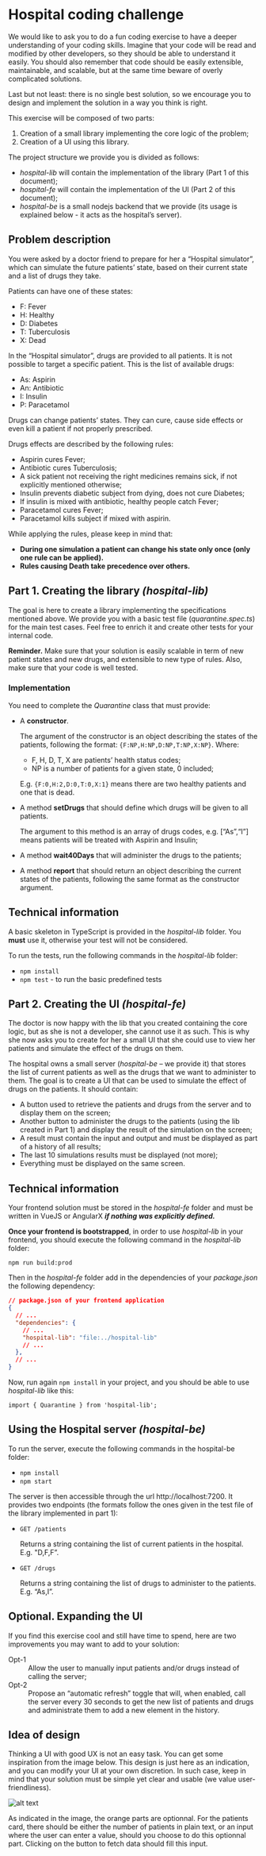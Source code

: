 # Hospital coding challenge

We would like to ask you to do a fun coding exercise to have a deeper understanding of your coding skills. Imagine that your code will be read and modified by other developers, so they should be able to understand it easily. You should also remember that code should be easily extensible, maintainable, and scalable, but at the same time beware of overly complicated solutions.

Last but not least: there is no single best solution, so we encourage you to design and implement the solution in a way you think is right.

This exercise will be composed of two parts:
  1. Creation of a small library implementing the core logic of the problem;
  2. Creation of a UI using this library.

The project structure we provide you is divided as follows:
  - *hospital-lib* will contain the implementation of the library (Part 1 of this document);
  - *hospital-fe* will contain the implementation of the UI (Part 2 of this document);
  - *hospital-be* is a small nodejs backend that we provide (its usage is explained below - it acts as the hospital’s server).

## Problem description

You were asked by a doctor friend to prepare for her a “Hospital simulator”, which can simulate the future patients’ state, based on their current state and a list of drugs they take.

Patients can have one of these states:
  - F: Fever
  - H: Healthy
  - D: Diabetes
  - T: Tuberculosis
  - X: Dead

In the “Hospital simulator”, drugs are provided to all patients. It is not possible to target a specific patient. This is the list of available drugs:
  - As: Aspirin
  - An: Antibiotic
  - I: Insulin
  - P: Paracetamol

Drugs can change patients’ states. They can cure, cause side effects or even kill a patient if not properly prescribed.

Drugs effects are described by the following rules:
  - Aspirin cures Fever;
  - Antibiotic cures Tuberculosis;
  - A sick patient not receiving the right medicines remains sick, if not explicitly mentioned otherwise;
  - Insulin prevents diabetic subject from dying, does not cure Diabetes;
  - If insulin is mixed with antibiotic, healthy people catch Fever;
  - Paracetamol cures Fever;
  - Paracetamol kills subject if mixed with aspirin.

While applying the rules, please keep in mind that:
  - **During one simulation a patient can change his state only once (only one rule can be applied).**
  - **Rules causing Death take precedence over others.**

## Part 1. Creating the library *(hospital-lib)*

The goal is here to create a library implementing the specifications mentioned above. We provide you with a basic test file (*quarantine.spec.ts*) for the main test cases. Feel free to enrich it and create other tests for your internal code.

**Reminder.** Make sure that your solution is easily scalable in term of new patient states and new drugs, and extensible to new type of rules. Also, make sure that your code is well tested.

### Implementation

You need to complete the *Quarantine* class that must provide:
  - A **constructor**.
  
    The argument of the constructor is an object describing the states of the patients, following the format: `{F:NP,H:NP,D:NP,T:NP,X:NP}`. Where:
    - F, H, D, T, X are patients’ health status codes;
    - NP is a number of patients for a given state, 0 included;

    E.g. `{F:0,H:2,D:0,T:0,X:1}` means there are two healthy patients and one that is dead.
    
  - A method **setDrugs** that should define which drugs will be given to all patients.

    The argument to this method is an array of drugs codes, e.g. [“As”,“I”] means patients will be treated with Aspirin and Insulin;

  - A method **wait40Days** that will administer the drugs to the patients;

  - A method **report** that should return an object describing the current states of the patients, following the same format as the constructor argument.

## Technical information

A basic skeleton in TypeScript is provided in the *hospital-lib* folder. You **must** use it, otherwise your test will not be considered.

To run the tests, run the following commands in the *hospital-lib* folder:

 - `npm install`
 - `npm test` - to run the basic predefined tests

## Part 2. Creating the UI *(hospital-fe)*

The doctor is now happy with the lib that you created containing the core logic, but as she is not a developer, she cannot use it as such. This is why she now asks you to create for her a small UI that she could use to view her patients and simulate the effect of the drugs on them.

The hospital owns a small server (*hospital-be* – we provide it) that stores the list of current patients as well as the drugs that we want to administer to them. The goal is to create a UI that can be used to simulate the effect of drugs on the patients. It should contain:

  - A button used to retrieve the patients and drugs from the server and to display them on the screen;
  - Another button to administer the drugs to the patients (using the lib created in Part 1) and display the result of the simulation on the screen;
  - A result must contain the input and output and must be displayed as part of a history of all results;
  - The last 10 simulations results must be displayed (not more);
  - Everything must be displayed on the same screen.

## Technical information

Your frontend solution must be stored in the *hospital-fe* folder and must be written in VueJS or AngularX ***if nothing was explicitly defined.***

**Once your frontend is bootstrapped**, in order to use *hospital-lib* in your frontend, you should execute the following command in the *hospital-lib* folder:

```
npm run build:prod
```

Then in the *hospital-fe* folder add in the dependencies of your *package.json* the following dependency:

```json
// package.json of your frontend application
{
  // ...
  "dependencies": {
    // ...
    "hospital-lib": "file:../hospital-lib"
    // ...
  },
  // ...
}
```

Now, run again `npm install` in your project, and you should be able to use *hospital-lib* like this:

`import { Quarantine } from 'hospital-lib';`

## Using the Hospital server *(hospital-be)*

To run the server, execute the following commands in the hospital-be folder:

  - `npm install`
  - `npm start`

The server is then accessible through the url http://localhost:7200. It provides two endpoints (the formats follow the ones given in the test file of the library implemented in part 1):

  - `GET /patients`
    
    Returns a string containing the list of current patients in the hospital. E.g. "D,F,F”.
  - `GET /drugs`
    
    Returns a string containing the list of drugs to administer to the patients. E.g. “As,I”.

## Optional. Expanding the UI

If you find this exercise cool and still have time to spend, here are two improvements you may want to add to your solution:

<dl>
  <dt>
    Opt-1
  </dt>
  <dd>
    Allow the user to manually input patients and/or drugs instead of calling the server;
  </dd>
  <dt>
    Opt-2
  </dt>
  <dd>
    Propose an “automatic refresh” toggle that will, when enabled, call the server every 30 seconds to get the new list of patients and drugs and administrate them to add a new element in the history.
  </dd>
</dl>


## Idea of design

Thinking a UI with good UX is not an easy task. You can get some inspiration from the image below. This design is just here as an indication, and you can modify your UI at your own discretion. In such case, keep in mind that your solution must be simple yet clear and usable (we value user-friendliness).

![alt text](./mockup.png "Mockup")

As indicated in the image, the orange parts are optionnal. For the patients card, there should be either the number of patients in plain text,
or an input where the user can enter a value, should you choose to do this optionnal part. Clicking on the button to fetch data should fill this input.
